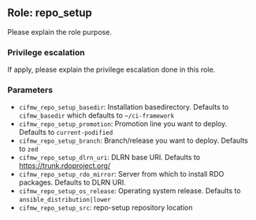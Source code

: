 ## Role: repo_setup
Please explain the role purpose.

### Privilege escalation
If apply, please explain the privilege escalation done in this role.

### Parameters
* `cifmw_repo_setup_basedir`: Installation basedirectory. Defaults to `cifmw_basedir`
which defaults to `~/ci-framework`
* `cifmw_repo_setup_promotion`: Promotion line you want to deploy. Defaults to `current-podified`
* `cifmw_repo_setup_branch`: Branch/release you want to deploy. Defaults to `zed`
* `cifmw_repo_setup_dlrn_uri`: DLRN base URI. Defaults to https://trunk.rdoproject.org/
* `cifmw_repo_setup_rdo_mirror`: Server from which to install RDO packages. Defaults to DLRN URI.
* `cifmw_repo_setup_os_release`: Operating system release. Defaults to `ansible_distribution|lower`
* `cifmw_repo_setup_src`: repo-setup repository location
